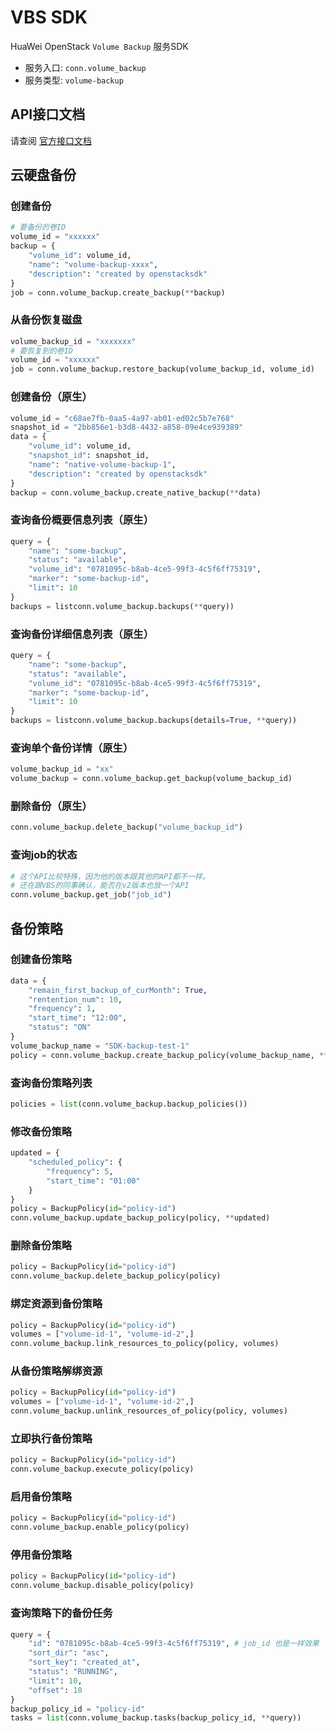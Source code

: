 # VBS SDK

HuaWei OpenStack `Volume Backup` 服务SDK
- 服务入口: `conn.volume_backup`
- 服务类型: `volume-backup`


## API接口文档

请查阅 [官方接口文档](https://docs.otc.t-systems.com/en-us/api/vbs/en-us_topic_0061309333.html)


## 云硬盘备份

### 创建备份
```python
# 要备份的卷ID
volume_id = "xxxxxx"
backup = {
    "volume_id": volume_id,
    "name": "volume-backup-xxxx",
    "description": "created by openstacksdk"
}
job = conn.volume_backup.create_backup(**backup)
```

### 从备份恢复磁盘
```python
volume_backup_id = "xxxxxxx"
# 要恢复到的卷ID
volume_id = "xxxxxx"
job = conn.volume_backup.restore_backup(volume_backup_id, volume_id)
```

### 创建备份（原生）
```python
volume_id = "c68ae7fb-0aa5-4a97-ab01-ed02c5b7e768"
snapshot_id = "2bb856e1-b3d8-4432-a858-09e4ce939389"
data = {
    "volume_id": volume_id,
    "snapshot_id": snapshot_id,
    "name": "native-volume-backup-1",
    "description": "created by openstacksdk"
}
backup = conn.volume_backup.create_native_backup(**data)
```

### 查询备份概要信息列表（原生）
```python
query = {
    "name": "some-backup",
    "status": "available",
    "volume_id": "0781095c-b8ab-4ce5-99f3-4c5f6ff75319",
    "marker": "some-backup-id",
    "limit": 10
}
backups = listconn.volume_backup.backups(**query))
```

### 查询备份详细信息列表（原生）
```python
query = {
    "name": "some-backup",
    "status": "available",
    "volume_id": "0781095c-b8ab-4ce5-99f3-4c5f6ff75319",
    "marker": "some-backup-id",
    "limit": 10
}
backups = listconn.volume_backup.backups(details=True, **query))
```

### 查询单个备份详情（原生）
```python
volume_backup_id = "xx"
volume_backup = conn.volume_backup.get_backup(volume_backup_id)
```

### 删除备份（原生）
```python
conn.volume_backup.delete_backup("volume_backup_id")
```


### 查询job的状态
```python
# 这个API比较特殊，因为他的版本跟其他的API都不一样。
# 还在跟VBS的同事确认，能否在v2版本也放一个API
conn.volume_backup.get_job("job_id")
```


## 备份策略
### 创建备份策略
```python
data = {
    "remain_first_backup_of_curMonth": True,
    "rentention_num": 10,
    "frequency": 1,
    "start_time": "12:00",
    "status": "ON"
}
volume_backup_name = "SDK-backup-test-1"
policy = conn.volume_backup.create_backup_policy(volume_backup_name, **data)
```

### 查询备份策略列表
```python
policies = list(conn.volume_backup.backup_policies())
```

### 修改备份策略
```python
updated = {
    "scheduled_policy": {
        "frequency": 5,
        "start_time": "01:00"
    }
}
policy = BackupPolicy(id="policy-id")
conn.volume_backup.update_backup_policy(policy, **updated)
```

### 删除备份策略
```python
policy = BackupPolicy(id="policy-id")
conn.volume_backup.delete_backup_policy(policy)
```

### 绑定资源到备份策略
```python
policy = BackupPolicy(id="policy-id")
volumes = ["volume-id-1", "volume-id-2",]
conn.volume_backup.link_resources_to_policy(policy, volumes)
```

### 从备份策略解绑资源
```python
policy = BackupPolicy(id="policy-id")
volumes = ["volume-id-1", "volume-id-2",]
conn.volume_backup.unlink_resources_of_policy(policy, volumes)
```

### 立即执行备份策略
```python
policy = BackupPolicy(id="policy-id")
conn.volume_backup.execute_policy(policy)
```

### 启用备份策略
```python
policy = BackupPolicy(id="policy-id")
conn.volume_backup.enable_policy(policy)
```


### 停用备份策略
```python
policy = BackupPolicy(id="policy-id")
conn.volume_backup.disable_policy(policy)
```

### 查询策略下的备份任务
```python
query = {
    "id": "0781095c-b8ab-4ce5-99f3-4c5f6ff75319", # job_id 也是一样效果
    "sort_dir": "asc",
    "sort_key": "created_at",
    "status": "RUNNING",
    "limit": 10,
    "offset": 10
}
backup_policy_id = "policy-id"
tasks = list(conn.volume_backup.tasks(backup_policy_id, **query))
```


